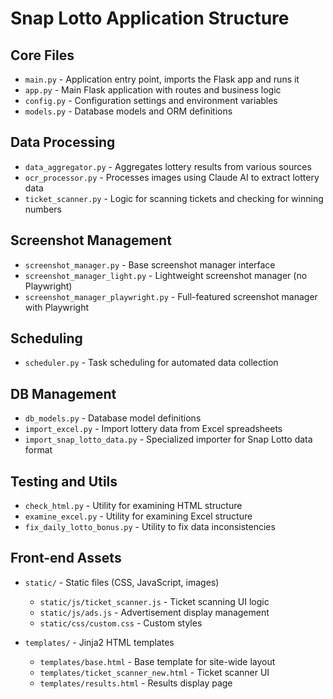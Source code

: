 # Snap Lotto Application Structure

## Core Files

- `main.py` - Application entry point, imports the Flask app and runs it
- `app.py` - Main Flask application with routes and business logic
- `config.py` - Configuration settings and environment variables
- `models.py` - Database models and ORM definitions

## Data Processing

- `data_aggregator.py` - Aggregates lottery results from various sources
- `ocr_processor.py` - Processes images using Claude AI to extract lottery data
- `ticket_scanner.py` - Logic for scanning tickets and checking for winning numbers

## Screenshot Management

- `screenshot_manager.py` - Base screenshot manager interface
- `screenshot_manager_light.py` - Lightweight screenshot manager (no Playwright)
- `screenshot_manager_playwright.py` - Full-featured screenshot manager with Playwright

## Scheduling

- `scheduler.py` - Task scheduling for automated data collection

## DB Management

- `db_models.py` - Database model definitions
- `import_excel.py` - Import lottery data from Excel spreadsheets
- `import_snap_lotto_data.py` - Specialized importer for Snap Lotto data format

## Testing and Utils

- `check_html.py` - Utility for examining HTML structure
- `examine_excel.py` - Utility for examining Excel structure
- `fix_daily_lotto_bonus.py` - Utility to fix data inconsistencies

## Front-end Assets

- `static/` - Static files (CSS, JavaScript, images)
  - `static/js/ticket_scanner.js` - Ticket scanning UI logic
  - `static/js/ads.js` - Advertisement display management
  - `static/css/custom.css` - Custom styles

- `templates/` - Jinja2 HTML templates
  - `templates/base.html` - Base template for site-wide layout
  - `templates/ticket_scanner_new.html` - Ticket scanner UI
  - `templates/results.html` - Results display page